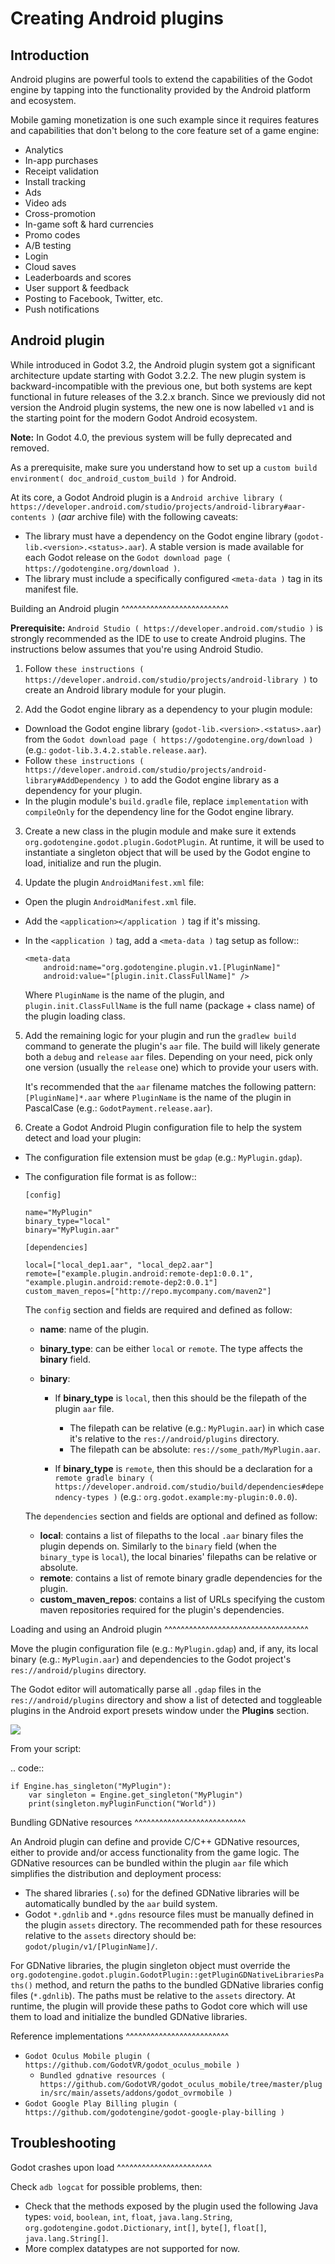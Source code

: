 

Creating Android plugins
========================

Introduction
------------

Android plugins are powerful tools to extend the capabilities of the Godot engine
by tapping into the functionality provided by the Android platform and ecosystem.

Mobile gaming monetization is one such example since it requires features
and capabilities that don't belong to the core feature set of a game engine:

- Analytics
- In-app purchases
- Receipt validation
- Install tracking
- Ads
- Video ads
- Cross-promotion
- In-game soft & hard currencies
- Promo codes
- A/B testing
- Login
- Cloud saves
- Leaderboards and scores
- User support & feedback
- Posting to Facebook, Twitter, etc.
- Push notifications

Android plugin
--------------

While introduced in Godot 3.2, the Android plugin system got a significant architecture update starting with Godot 3.2.2.
The new plugin system is backward-incompatible with the previous one, but both systems are kept functional in future releases of the 3.2.x branch.
Since we previously did not version the Android plugin systems, the new one is now labelled `v1` and is the starting point for the modern Godot Android ecosystem.

**Note:** In Godot 4.0, the previous system will be fully deprecated and removed.

As a prerequisite, make sure you understand how to set up a `custom build environment( doc_android_custom_build )` for Android.

At its core, a Godot Android plugin is a `Android archive library ( https://developer.android.com/studio/projects/android-library#aar-contents )` (*aar* archive file)
with the following caveats:

- The library must have a dependency on the Godot engine library (`godot-lib.<version>.<status>.aar`). A stable version is made available for each Godot release on the `Godot download page ( https://godotengine.org/download )`.
- The library must include a specifically configured `<meta-data )` tag in its manifest file.

Building an Android plugin
^^^^^^^^^^^^^^^^^^^^^^^^^^

**Prerequisite:** `Android Studio ( https://developer.android.com/studio )` is strongly recommended as the IDE to use to create Android plugins.
The instructions below assumes that you're using Android Studio.

1. Follow `these instructions ( https://developer.android.com/studio/projects/android-library )` to create an Android library module for your plugin.

2. Add the Godot engine library as a dependency to your plugin module:

  - Download the Godot engine library (`godot-lib.<version>.<status>.aar`) from the `Godot download page ( https://godotengine.org/download )` (e.g.: `godot-lib.3.4.2.stable.release.aar`). 
  - Follow `these instructions ( https://developer.android.com/studio/projects/android-library#AddDependency )` to add
    the Godot engine library as a dependency for your plugin.
  - In the plugin module's `build.gradle` file, replace `implementation` with `compileOnly` for the dependency line for the Godot engine library.

3. Create a new class in the plugin module and make sure it extends `org.godotengine.godot.plugin.GodotPlugin`.
   At runtime, it will be used to instantiate a singleton object that will be used by the Godot engine to load, initialize and run the plugin.

4. Update the plugin `AndroidManifest.xml` file:

  - Open the plugin `AndroidManifest.xml` file.
  - Add the `<application></application )` tag if it's missing.
  - In the `<application )` tag, add a `<meta-data )` tag setup as follow::

        <meta-data
            android:name="org.godotengine.plugin.v1.[PluginName]"
            android:value="[plugin.init.ClassFullName]" />

    Where `PluginName` is the name of the plugin, and `plugin.init.ClassFullName` is the full name (package + class name) of the plugin loading class.

5. Add the remaining logic for your plugin and run the `gradlew build` command to generate the plugin's `aar` file.
   The build will likely generate both a `debug` and `release` `aar` files.
   Depending on your need, pick only one version (usually the `release` one) which to provide your users with.

   It's recommended that the `aar` filename matches the following pattern: `[PluginName]*.aar` where `PluginName` is the name of the plugin in PascalCase (e.g.: `GodotPayment.release.aar`).

6. Create a Godot Android Plugin configuration file to help the system detect and load your plugin:

  - The configuration file extension must be `gdap` (e.g.: `MyPlugin.gdap`).
  - The configuration file format is as follow::

        [config]

        name="MyPlugin"
        binary_type="local"
        binary="MyPlugin.aar"

        [dependencies]

        local=["local_dep1.aar", "local_dep2.aar"]
        remote=["example.plugin.android:remote-dep1:0.0.1", "example.plugin.android:remote-dep2:0.0.1"]
        custom_maven_repos=["http://repo.mycompany.com/maven2"]

    The `config` section and fields are required and defined as follow:

    - **name**: name of the plugin.
    - **binary_type**: can be either `local` or `remote`. The type affects the **binary** field.
    - **binary**:

      - If **binary_type** is `local`, then this should be the filepath of the plugin `aar` file.

        - The filepath can be relative (e.g.: `MyPlugin.aar`) in which case it's relative to the `res://android/plugins` directory.
        - The filepath can be absolute: `res://some_path/MyPlugin.aar`.

      - If **binary_type** is `remote`, then this should be a declaration for a `remote gradle binary ( https://developer.android.com/studio/build/dependencies#dependency-types )` (e.g.: `org.godot.example:my-plugin:0.0.0`).

    The `dependencies` section and fields are optional and defined as follow:

    - **local**: contains a list of filepaths to the local `.aar` binary files the plugin depends on. Similarly to the `binary` field (when the `binary_type` is `local`), the local binaries' filepaths can be relative or absolute.
    - **remote**: contains a list of remote binary gradle dependencies for the plugin.
    - **custom_maven_repos**: contains a list of URLs specifying the custom maven repositories required for the plugin's dependencies.

Loading and using an Android plugin
^^^^^^^^^^^^^^^^^^^^^^^^^^^^^^^^^^^

Move the plugin configuration file (e.g.: `MyPlugin.gdap`) and, if any, its local binary (e.g.: `MyPlugin.aar`) and dependencies to the Godot project's `res://android/plugins` directory.

The Godot editor will automatically parse all `.gdap` files in the `res://android/plugins` directory and show a list of detected and toggleable plugins in the Android export presets window under the **Plugins** section.

![](img/android_export_preset_plugins_section.png)

From your script:

.. code::

    if Engine.has_singleton("MyPlugin"):
        var singleton = Engine.get_singleton("MyPlugin")
        print(singleton.myPluginFunction("World"))


Bundling GDNative resources
^^^^^^^^^^^^^^^^^^^^^^^^^^^

An Android plugin can define and provide C/C++ GDNative resources, either to provide and/or access functionality from the game logic.
The GDNative resources can be bundled within the plugin `aar` file which simplifies the distribution and deployment process:

- The shared libraries (`.so`) for the defined GDNative libraries will be automatically bundled by the `aar` build system.
- Godot `*.gdnlib` and `*.gdns` resource files must be manually defined in the plugin `assets` directory.
  The recommended path for these resources relative to the `assets` directory should be: `godot/plugin/v1/[PluginName]/`.

For GDNative libraries, the plugin singleton object must override the `org.godotengine.godot.plugin.GodotPlugin::getPluginGDNativeLibrariesPaths()` method,
and return the paths to the bundled GDNative libraries config files (`*.gdnlib`). The paths must be relative to the `assets` directory.
At runtime, the plugin will provide these paths to Godot core which will use them to load and initialize the bundled GDNative libraries.

Reference implementations
^^^^^^^^^^^^^^^^^^^^^^^^^

- `Godot Oculus Mobile plugin ( https://github.com/GodotVR/godot_oculus_mobile )`
  - `Bundled gdnative resources ( https://github.com/GodotVR/godot_oculus_mobile/tree/master/plugin/src/main/assets/addons/godot_ovrmobile )`
- `Godot Google Play Billing plugin ( https://github.com/godotengine/godot-google-play-billing )`


Troubleshooting
---------------

Godot crashes upon load
^^^^^^^^^^^^^^^^^^^^^^^

Check `adb logcat` for possible problems, then:

- Check that the methods exposed by the plugin used the following Java types: `void`, `boolean`, `int`, `float`, `java.lang.String`, `org.godotengine.godot.Dictionary`, `int[]`, `byte[]`, `float[]`, `java.lang.String[]`.
- More complex datatypes are not supported for now.
